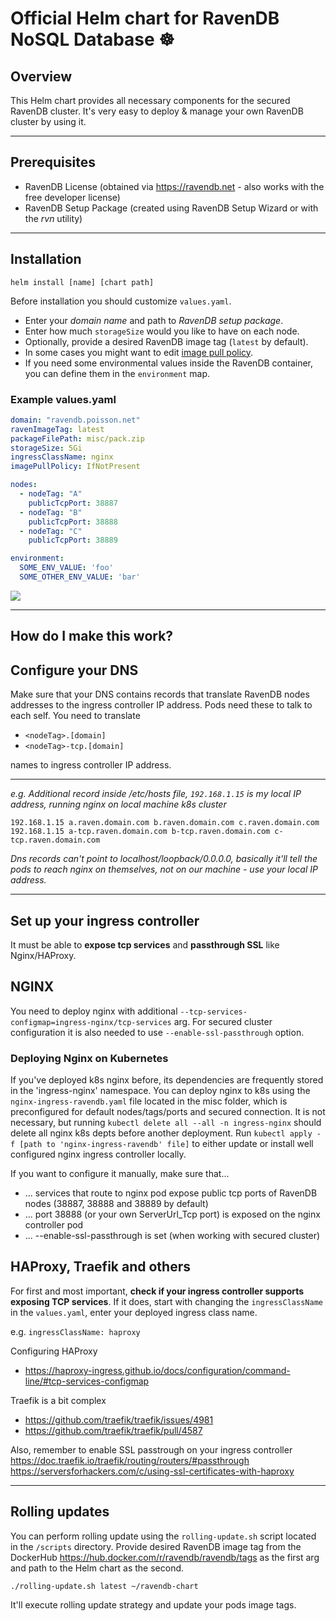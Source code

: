 # Official Helm chart for RavenDB NoSQL Database  ☸️

## Overview
This Helm chart provides all necessary components for the secured RavenDB cluster. It's very easy to deploy & manage your own RavenDB cluster by using it.

---

## Prerequisites 

- RavenDB License (obtained via https://ravendb.net - also works with the free developer license)
- RavenDB Setup Package (created using RavenDB Setup Wizard or with the *rvn* utility)

---

## Installation

`helm install [name] [chart path]`


Before installation you should customize `values.yaml`.
- Enter your *domain name* and path to *RavenDB setup package*.
- Enter how much `storageSize` would you like to have on each node.
- Optionally, provide a desired RavenDB image tag (`latest` by default).
- In some cases you might want to edit [image pull policy](https://kubernetes.io/docs/concepts/containers/images/#image-pull-policy).
- If you need some environmental values inside the RavenDB container, you can define them in the `environment` map.

### Example values.yaml

```yaml
domain: "ravendb.poisson.net"
ravenImageTag: latest
packageFilePath: misc/pack.zip
storageSize: 5Gi
ingressClassName: nginx
imagePullPolicy: IfNotPresent

nodes:
  - nodeTag: "A"
    publicTcpPort: 38887
  - nodeTag: "B"
    publicTcpPort: 38888
  - nodeTag: "C"
    publicTcpPort: 38889

environment:
  SOME_ENV_VALUE: 'foo'
  SOME_OTHER_ENV_VALUE: 'bar'
```

 

![](.github/helm_install.gif)

---

## How do I make this work?

## Configure your DNS 

Make sure that your DNS contains records that translate RavenDB nodes addresses to the ingress controller IP address. Pods need these to talk to each self. You need to translate 
- `<nodeTag>.[domain]`
- `<nodeTag>-tcp.[domain]`

names to ingress controller IP address.

---
*e.g. Additional record inside /etc/hosts file, `192.168.1.15` is my local IP address, running nginx on local machine k8s cluster*

```
192.168.1.15 a.raven.domain.com b.raven.domain.com c.raven.domain.com 
192.168.1.15 a-tcp.raven.domain.com b-tcp.raven.domain.com c-tcp.raven.domain.com 
```

*Dns records can't point to localhost/loopback/0.0.0.0, basically it'll tell the pods to reach nginx on themselves, not on our machine - use your local IP address.*

---

## Set up your ingress controller

It must be able to **expose tcp services** and **passthrough SSL** like Nginx/HAProxy.


## NGINX

You need to deploy nginx with additional `--tcp-services-configmap=ingress-nginx/tcp-services` arg.
For secured cluster configuration it is also needed to use `--enable-ssl-passthrough` option.

### Deploying Nginx on Kubernetes

If you've deployed k8s nginx before, its dependencies are frequently stored in the 'ingress-nginx' namespace.
You can deploy nginx to k8s using the `nginx-ingress-ravendb.yaml` file located in the misc folder, which is preconfigured for default nodes/tags/ports and secured connection.
It is not necessary, but running `kubectl delete all --all -n ingress-nginx` should delete all nginx k8s depts before another deployment.
Run `kubectl apply -f [path to 'nginx-ingress-ravendb' file]` to either update or install well configured nginx ingress controller locally.

If you want to configure it manually, make sure that...
- ... services that route to nginx pod expose public tcp ports of RavenDB nodes (38887, 38888 and 38889 by default)
- ... port 38888 (or your own ServerUrl_Tcp port) is exposed on the nginx controller pod
- ... --enable-ssl-passthrough is set (when working with secured cluster)

## HAProxy, Traefik and others

For first and most important, **check if your ingress controller supports exposing TCP services**. If it does, start with changing the `ingressClassName` in the `values.yaml`, enter your deployed ingress class name.

e.g. `ingressClassName: haproxy`

Configuring HAProxy
- https://haproxy-ingress.github.io/docs/configuration/command-line/#tcp-services-configmap

Traefik is a bit complex
- https://github.com/traefik/traefik/issues/4981
- https://github.com/traefik/traefik/pull/4587

Also, remember to enable SSL passtrough on your ingress controller
https://doc.traefik.io/traefik/routing/routers/#passthrough
https://serversforhackers.com/c/using-ssl-certificates-with-haproxy

----

## Rolling updates

You can perform rolling update using the `rolling-update.sh` script located in the `/scripts` directory. Provide desired RavenDB image tag from the DockerHub https://hub.docker.com/r/ravendb/ravendb/tags as the first arg and path to the Helm chart as the second.

`./rolling-update.sh latest ~/ravendb-chart`

It'll execute rolling update strategy and update your pods image tags.